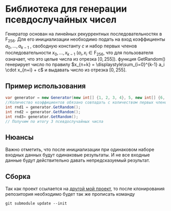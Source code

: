 # Библиотека для генерации псевдослучайных чисел

Генератор основан на линейных рекуррентных последовательностях в $\mathrm{F_{256}}$. Для его инициализации необходимо подать на вход коэффициенты $a_0, \dots, a_{k-1}$ , свободную константу $c$ и набор первых членов последовательности $x_0,\dots, x_{k-1}$ ($a_i, x_i \in \mathrm{F_{256}}$, что для пользователя означает, что это целые числа из отрезка $[0, 255]$). функция GetRandom() генерирует число по правилу $x_{n+k} = \displaystyle\sum_{i=0}^{k-1} a_i \cdot x_{n+i} + c$ и выдавать число из отрезка $[0, 255]$.

## Пример использования

```c#
var generator = new Generator(new int[] {1, 2, 3, 4}, 5, new int[] {6, 7, 8, 9});
//Количество коэффициентов обязано совпадать с количеством первых членов прогрессии.
int rnd1 = generator.GetRandom();
int rnd2 = generator.GetRandom();
int rnd3= generator.GetRandom();
// Получим по итогу 3 псевдослучайных числа
```

## Нюансы

Важно отметить, что после инициализации при одинаковом наборе входных данных будут одинаковые результаты. И не все входные данные будут действительно давать непредсказуемый результат.

## Сборка

Так как проект ссылается на [другой мой проект](https://github.com/KubEF/FiniteFields), то после клонирования репозитория необходимо будет так же прописать команду 
```shell
git submodule update --init
```
